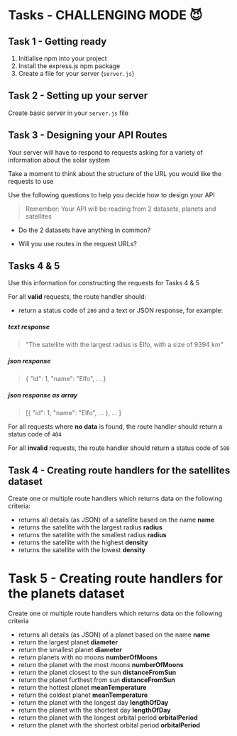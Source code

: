 # Tasks - CHALLENGING MODE 😈

## Task 1 - Getting ready

1. Initialise npm into your project
2. Install the express.js npm package
3. Create a file for your server (`server.js`)

## Task 2 - Setting up your server

Create basic server in your `server.js` file

## Task 3 - Designing your API Routes

Your server will have to respond to requests asking for a variety of information about the solar system

Take a moment to think about the structure of the URL you would like the requests to use

Use the following questions to help you decide how to design your API

> Remember: Your API will be reading from 2 datasets, planets and satellites

- Do the 2 datasets have anything in common?

- Will you use routes in the request URLs?

## Tasks 4 & 5

Use this information for constructing the requests for Tasks 4 & 5

For all **valid** requests, the route handler should:

- return a status code of `200` and a text or JSON response, for example:

##### text response
> "The satellite with the largest radius is Elfo, with a size of 9394 km"

##### json response
> { "id": 1, "name": "Elfo", ... }

##### json response as array
> [{ "id": 1, "name": "Elfo", ... }, ... ]

For all requests where **no data** is found, the route handler should return a status code of `404`

For all **invalid** requests, the route handler should return a status code of `500`

## Task 4 - Creating route handlers for the satellites dataset

Create one or multiple route handlers which returns data on the following criteria:

- returns all details (as JSON) of a satellite based on the name **name**
- returns the satellite with the largest radius **radius**
- returns the satellite with the smallest radius **radius**
- returns the satellite with the highest **density**
- returns the satellite with the lowest **density**

# Task 5 - Creating route handlers for the planets dataset

Create one or multiple route handlers which returns data on the following criteria

   - returns all details (as JSON) of a planet based on the name **name**
   - return the largest planet **diameter**
   - return the smallest planet **diameter**
   - return planets with no moons **numberOfMoons**
   - return the planet with the most moons **numberOfMoons**
   - return the planet closest to the sun **distanceFromSun**
   - return the planet furthest from sun **distanceFromSun**
   - return the hottest planet **meanTemperature**
   - return the coldest planet **meanTemperature**
   - return the planet with the longest day **lengthOfDay**
   - return the planet with the shortest day **lengthOfDay**
   - return the planet with the longest orbital period **orbitalPeriod**
   - return the planet with the shortest orbital period **orbitalPeriod**
